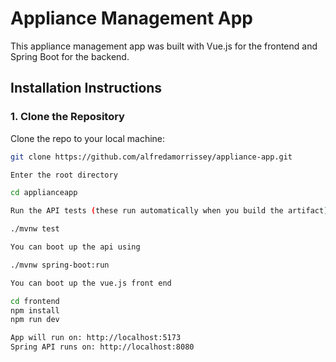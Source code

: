 # Appliance Management App

This appliance management app was built with Vue.js for the frontend and Spring Boot for the backend.

## Installation Instructions

### 1. Clone the Repository

Clone the repo to your local machine:

```bash
git clone https://github.com/alfredamorrissey/appliance-app.git

Enter the root directory

cd applianceapp

Run the API tests (these run automatically when you build the artifact)

./mvnw test 

You can boot up the api using

./mvnw spring-boot:run

You can boot up the vue.js front end

cd frontend
npm install
npm run dev

App will run on: http://localhost:5173
Spring API runs on: http://localhost:8080

